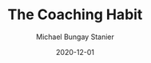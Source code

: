 ---
title: "The Coaching Habit"
book: the-coaching-habit
author: Michael Bungay Stanier
kindle: true
date: 2020-12-01
tags: posts
bookshop_id: 9780978440749
--- 